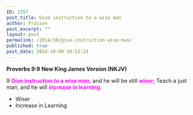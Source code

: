 ```yaml
---
ID: 2357
post_title: Give instruction to a wise man
author: Praison
post_excerpt: ""
layout: post
permalink: /2014/10/give-instruction-wise-man/
published: true
post_date: 2014-10-09 10:52:24
---
```

<strong>Proverbs 9:9</strong>
<strong> New King James Version (NKJV)</strong>

9 <span style="color: #ff00ff;"><strong>Give instruction to a wise man</strong></span>, and he will be still <span style="color: #ff00ff;"><strong>wiser</strong></span>;
Teach a just man, and he will <span style="color: #ff00ff;"><strong>increase in learning</strong></span>.
<ul>
	<li>Wiser</li>
	<li>Increase in Learning</li>
</ul>